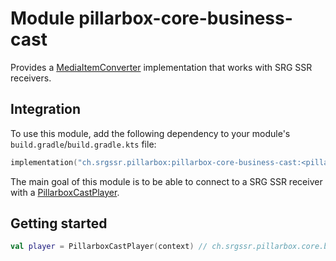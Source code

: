 # Module pillarbox-core-business-cast

Provides a [MediaItemConverter][androidx.media3.cast.MediaItemConverter] implementation that works with SRG SSR receivers.

## Integration

To use this module, add the following dependency to your module's `build.gradle`/`build.gradle.kts` file:

```kotlin
implementation("ch.srgssr.pillarbox:pillarbox-core-business-cast:<pillarbox_version>")
```

The main goal of this module is to be able to connect to a SRG SSR receiver with a [PillarboxCastPlayer][ch.srgssr.pillarbox.cast.PillarboxCastPlayer].

## Getting started

```kotlin
val player = PillarboxCastPlayer(context) // ch.srgssr.pillarbox.core.business.cast.PillarboxCastPlayer
```

[ch.srgssr.pillarbox.cast.PillarboxCastPlayer]: https://android.pillarbox.ch/api/pillarbox-cast/ch.srgssr.pillarbox.cast/-pillarbox-cast-player/index.html
[androidx.media3.cast.MediaItemConverter]: https://developer.android.com/reference/androidx/media3/cast/MediaItemConverter
